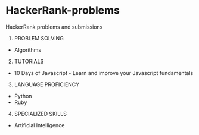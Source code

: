 # HackerRank-problems

HackerRank problems and submissions

1. PROBLEM SOLVING

- Algorithms

2. TUTORIALS

- 10 Days of Javascript - Learn and improve your Javascript fundamentals

3. LANGUAGE PROFICIENCY

- Python
- Ruby

4. SPECIALIZED SKILLS

- Artificial Intelligence
